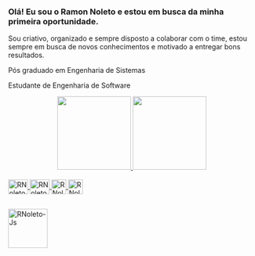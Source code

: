 ### Olá! Eu sou o Ramon Noleto e estou em busca da minha primeira oportunidade.
<p>Sou criativo, organizado e sempre disposto a colaborar com o time, estou sempre em busca de novos conhecimentos e motivado a entregar bons resultados.</p>
<p>Pós graduado em Engenharia de Sistemas</p>
<p>Estudante de Engenharia de Software</p>
<div align="center">
  <a href="https://github.com/RNoleto">
  <img height="150em" src="https://github-readme-stats.vercel.app/api?username=RNoleto&show_icons=true&theme=dark&include_all_commits=true&count_private=true"/>
  <img height="150em" src="https://github-readme-stats.vercel.app/api/top-langs/?username=RNoleto&layout=compact&langs_count=7&theme=dark"/>
</div>
<div style="display: inline_block"><br>
  <img align="center" alt="RNoleto-HTML" height="30" width="40" src="https://cdn.jsdelivr.net/gh/devicons/devicon/icons/html5/html5-original.svg">
  <img align="center" alt="RNoleto-CSS" height="30" width="40" src="https://cdn.jsdelivr.net/gh/devicons/devicon/icons/css3/css3-original.svg">
  <img align="center" alt="RNoleto-Js" height="30" widht="40" src="https://cdn.jsdelivr.net/gh/devicons/devicon/icons/javascript/javascript-original.svg"/>
  <img align="center" alt="RNoleto-Js" height="30" widht="40" src="https://cdn.jsdelivr.net/gh/devicons/devicon/icons/visualstudio/visualstudio-plain.svg"/>
</div> 
  
##

  <div style="display: inline_block">
    
  <a href="https://www.linkedin.com/in/ramon-noleto-b0913545/" target="_blank"><img align="center" alt="RNoleto-Js" height="80" widht="90" src="https://cdn.jsdelivr.net/gh/devicons/devicon/icons/linkedin/linkedin-original-wordmark.svg"/></a>
  </div>
  
